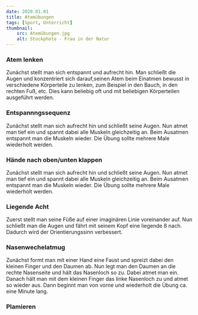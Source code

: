 ```yaml
---
date: 2020.01.01
title: Atemübungen
tags: [Sport, Unterricht]
thumbnail: 
    src: Atemübungen.jpg
    alt: Stockphoto - Frau in der Natur
---
```


<h3>
    Atem lenken
</h3>
<p>
    Zunächst stellt man sich entspannt und aufrecht hin. Man schließt die Augen und konzentriert sich darauf,seinen Atem beim Einatmen bewusst 
    in verschiedene Körperteile zu lenken, zum Beispiel in den Bauch, in den rechten Fuß, etc. Dies kann beliebig oft und mit beliebigen Körperteilen 
    ausgeführt werden.
</p>
<h3>
    Entspannngssequenz
</h3>
 <p>
    Zunächst stellt man sich aufrecht hin und schließt seine Augen. Nun atmet man tief ein und spannt dabei alle Muskeln gleichzeitig an. 
    Beim Ausatmen entspannt man die Muskeln wieder. Die Übung sollte mehrere Male wiederholt werden.
</p>
<h3>
    Hände nach oben/unten klappen
</h3>
<p>
    Zunächst stellt man sich aufrecht hin und schließt seine Augen. Nun atmet man tief ein und spannt dabei alle Muskeln gleichzeitig an. 
    Beim Ausatmen entspannt man die Muskeln wieder. Die Übung sollte mehrere Male wiederholt werden.
</p>
<h3>
    Liegende Acht
</h3>
<p>
    Zuerst stellt man seine Füße auf einer imaginären Linie voreinander auf. Nun schließt man die Augen und fährt mit seinem Kopf eine 
    liegende 8 nach. Dadurch wird der Orientierungssinn verbessert.
</p>
<youtube watch="qMPaDom8HnI"></youtube>

<h3>
    Nasenwechelatmug
</h3>
<p>
    Zunächst formt man mit einer Hand eine Faust und spreizt dabei den kleinen Finger und den Daumen ab. Nun legt man den Daumen an die 
    rechte Nasenseite und hält das Nasenloch so zu. Dabei atmet man ein. Danach hält man mit dem kleinen Finger das linke Nasenloch zu
    und atmet so wieder aus. Dann beginnt man von vorne und wiederholt die Übung ca. eine Minute lang.
</p>
<h3>
    Plamieren
</h3>
<youtube watch="37tPpGYIMEk"></youtube>
